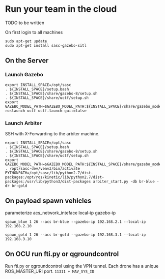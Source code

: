 # Run your team in the cloud

TODO to be written

On first login to all machines

```console
sudo apt-get update
sudo apt-get install sasc-gazebo-sitl
```

## On the Server


### Launch Gazebo
```
export INSTALL_SPACE=/opt/sasc
. ${INSTALL_SPACE}/setup.bash
. ${INSTALL_SPACE}/share/gazebo-8/setup.sh
. ${INSTALL_SPACE}/share/uctf/setup.sh
export GAZEBO_MODEL_PATH=$GAZEBO_MODEL_PATH:${INSTALL_SPACE}/share/gazebo_models
roslaunch uctf uctf.launch gui:=false

```


### Launch Arbiter

SSH with X-Forwarding to the arbiter machine.
```
export INSTALL_SPACE=/opt/sasc
. ${INSTALL_SPACE}/setup.bash
. ${INSTALL_SPACE}/share/gazebo-8/setup.sh
. ${INSTALL_SPACE}/share/uctf/setup.sh
export GAZEBO_MODEL_PATH=$GAZEBO_MODEL_PATH:${INSTALL_SPACE}/share/gazebo_models
. /opt/sasc-dev/venv3/bin/activate
PYTHONPATH=/opt/sasc/lib/python2.7/dist-packages:/opt/ros/kinetic/lib/python2.7/dist-packages:/usr/lib/python3/dist-packages arbiter_start.py -db br-blue -dr br-gold
```


## On payload spawn vehicles

parameterize acs_network_inteface local-ip gazebo-ip

```
spawn_blue 1 26 --acs br-blue --gazebo-ip 192.168.2.1 --local-ip 192.168.2.10
```

```
spawn_gold 1 26 --acs br-gold --gazebo-ip 192.168.3.1 --local-ip 192.168.3.10
```

## On OCU run fti.py or qgroundcontrol

Run fti.py or qgroundcontrol using the VPN tunnel.
Each drone has a unique ROS_MASTER_URI port. `11311 + MAV_SYS_ID`
